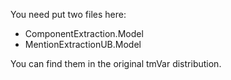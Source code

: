 You need put two files here:

- ComponentExtraction.Model
- MentionExtractionUB.Model

You can find them in the original tmVar distribution.
